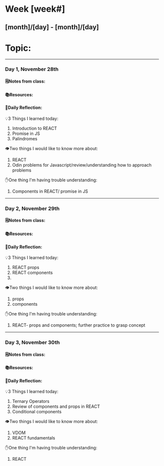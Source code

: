 # Week [week#]
## [month]/[day] - [month]/[day]

# Topic:

___

### Day 1, November 28th

#### 🗒️Notes from class:

#### 📚Resources:


#### 💭Daily Reflection:

💡3 Things I learned today:
1. Introduction to REACT
2. Promise in JS
3. Palindromes

👁️Two things I would like to know more about:
1. REACT
2. Odin problems for Javascript/review/understanding how to approach problems

✋One thing I'm having trouble understanding:
1. Components in REACT/ promise in JS


___

### Day 2, November 29th

#### 🗒️Notes from class:

#### 📚Resources:


#### 💭Daily Reflection:

💡3 Things I learned today:
1. REACT props
2. REACT components
3. 

👁️Two things I would like to know more about:
1. props
2. components

✋One thing I'm having trouble understanding:
1. REACT- props and components; further practice to grasp concept

___

### Day 3, November 30th
#### 🗒️Notes from class:

#### 📚Resources:


#### 💭Daily Reflection:

💡3 Things I learned today:
1. Ternary Operators
2. Review of components and props in REACT 
3. Conditional components 

👁️Two things I would like to know more about:
1. VDOM
2. REACT fundamentals

✋One thing I'm having trouble understanding:
1. REACT
 

